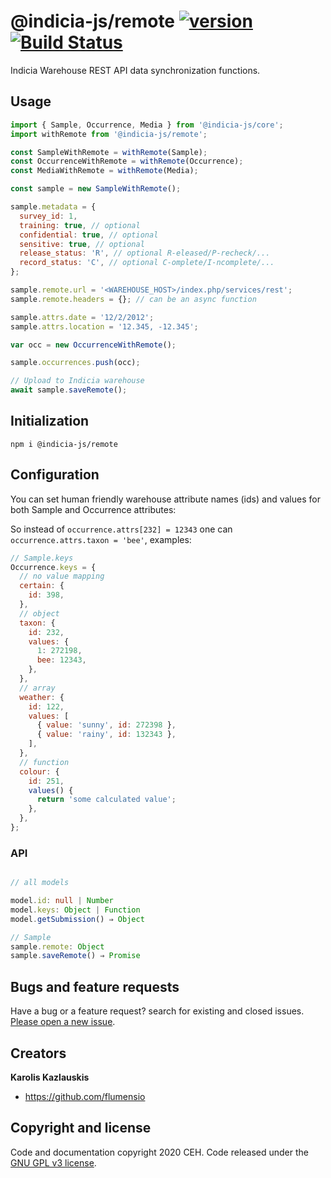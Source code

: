 # @indicia-js/remote [![version](https://img.shields.io/npm/v/@indicia-js/remote/latest.svg)](https://www.npmjs.com/package/@indicia-js/remote) [![Build Status](https://travis-ci.org/Indicia-Team/indicia-js.svg)](https://travis-ci.org/Indicia-Team/indicia-js)

Indicia Warehouse REST API data synchronization functions. 

## Usage

```js
import { Sample, Occurrence, Media } from '@indicia-js/core';
import withRemote from '@indicia-js/remote';

const SampleWithRemote = withRemote(Sample);
const OccurrenceWithRemote = withRemote(Occurrence);
const MediaWithRemote = withRemote(Media);

const sample = new SampleWithRemote();

sample.metadata = {
  survey_id: 1,
  training: true, // optional
  confidential: true, // optional
  sensitive: true, // optional
  release_status: 'R', // optional R-eleased/P-recheck/...
  record_status: 'C', // optional C-omplete/I-ncomplete/...
};

sample.remote.url = '<WAREHOUSE_HOST>/index.php/services/rest';
sample.remote.headers = {}; // can be an async function

sample.attrs.date = '12/2/2012';
sample.attrs.location = '12.345, -12.345';

var occ = new OccurrenceWithRemote();

sample.occurrences.push(occ);

// Upload to Indicia warehouse
await sample.saveRemote();
```

## Initialization

```
npm i @indicia-js/remote
```

## Configuration

You can set human friendly warehouse attribute names (ids) and values for both Sample and Occurrence
attributes:

So instead of `occurrence.attrs[232] = 12343` one can
`occurrence.attrs.taxon = 'bee'`, examples:

```javascript
// Sample.keys
Occurrence.keys = {
  // no value mapping
  certain: {
    id: 398,
  },
  // object
  taxon: {
    id: 232,
    values: {
      1: 272198,
      bee: 12343,
    },
  },
  // array
  weather: {
    id: 122,
    values: [
      { value: 'sunny', id: 272398 },
      { value: 'rainy', id: 132343 },
    ],
  },
  // function
  colour: {
    id: 251,
    values() {
      return 'some calculated value';
    },
  },
};
```

### API

```typescript

// all models

model.id: null | Number
model.keys: Object | Function
model.getSubmission() ⇒ Object

// Sample
sample.remote: Object
sample.saveRemote() ⇒ Promise
```

## Bugs and feature requests

Have a bug or a feature request? search for existing and closed issues. [Please open a new issue](https://github.com/Indicia-Team/indicia-js/issues).

## Creators

**Karolis Kazlauskis**

- <https://github.com/flumensio>

## Copyright and license

Code and documentation copyright 2020 CEH. Code released under the [GNU GPL v3 license](LICENSE).
